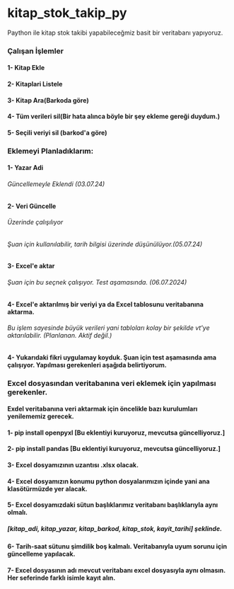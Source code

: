 # kitap_stok_takip_py
 Paython ile kitap stok takibi yapabileceğmiz basit bir veritabanı yapıyoruz.

 ### Çalışan İşlemler
 
 #### 1- Kitap Ekle
 #### 2- Kitaplari Listele
 #### 3- Kitap Ara(Barkoda göre)
 #### 4- Tüm verileri sil(Bir hata alınca böyle bir şey ekleme gereği duydum.)
 #### 5- Seçili veriyi sil (barkod'a göre)

 ### Eklemeyi Planladıklarım:

 #### 1- Yazar Adi
 ###### Güncellemeyle Eklendi (03.07.24)
 #### 2- Veri Güncelle
 ###### Üzerinde çalışılıyor
 ###### Şuan için kullanılabilir, tarih bilgisi üzerinde düşünülüyor.(05.07.24)
 #### 3- Excel'e aktar
 ###### Şuan için bu seçnek çalışıyor. Test aşamasında. (06.07.2024)
 #### 4- Excel'e aktarılmış bir veriyi ya da Excel tablosunu veritabanına aktarma.
 ###### Bu işlem sayesinde büyük verileri yani tabloları kolay bir şekilde vt'ye aktarılabilir. (Planlanan. Aktif değil.)
 #### 4- Yukarıdaki fikri uygulamay koyduk. Şuan için test aşamasında ama çalışıyor. Yapılması gerekenleri aşağıda belirtiyorum.

 ### Excel dosyasından veritabanına veri eklemek için yapılması gerekenler.

 #### Exdel veritabanına veri aktarmak için öncelikle bazı kurulumları yenilememiz gerecek.
 #### 1- pip install openpyxl [Bu eklentiyi kuruyoruz, mevcutsa güncelliyoruz.]
 #### 2- pip install pandas [Bu eklentiyi kuruyoruz, mevcutsa güncelliyoruz.]
 #### 3- Excel dosyamızının uzantısı .xlsx olacak.
 #### 4- Excel dosyamızın konumu python dosyalarımızın içinde yani ana klasötürmüzde yer alacak.
 #### 5- Excel dosyamızdaki sütun başlıklarımız veritabanı başlıklarıyla aynı olmalı.
 ##### [kitap_adi, kitap_yazar, kitap_barkod, kitap_stok, kayit_tarihi] şeklinde.
 #### 6- Tarih-saat sütunu şimdilik boş kalmalı. Veritabanıyla uyum sorunu için güncelleme yapılacak.
 #### 7- Excel dosyasının adı mevcut veritabanı excel dosyasıyla aynı olmasın. Her seferinde farklı isimle kayıt alın.
 
